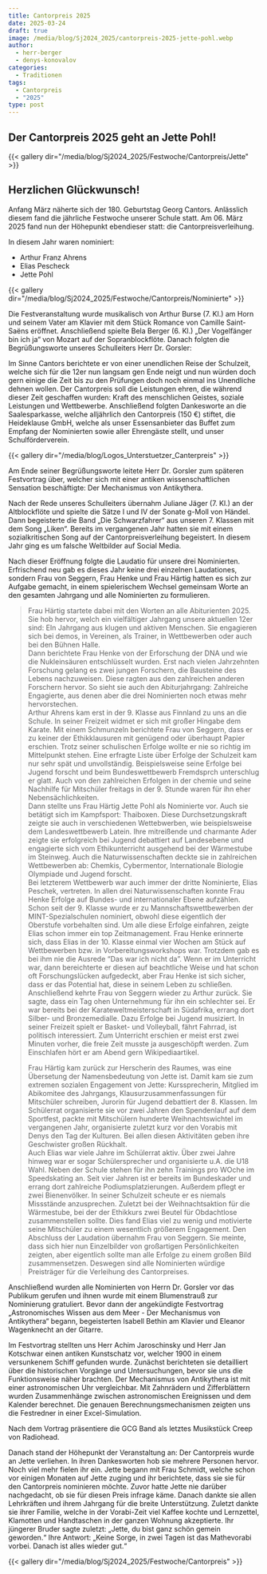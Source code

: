 ```yaml
---
title: Cantorpreis 2025
date: 2025-03-24
draft: true
image: /media/blog/Sj2024_2025/cantorpreis-2025-jette-pohl.webp
author:
  - herr-berger
  - denys-konovalov
categories:
  - Traditionen
tags:
  - Cantorpreis
  - "2025"
type: post
---
```

## Der Cantorpreis 2025 geht an Jette Pohl!

{{< gallery dir="/media/blog/Sj2024_2025/Festwoche/Cantorpreis/Jette" >}}

## Herzlichen Glückwunsch!

Anfang März näherte sich der 180. Geburtstag Georg Cantors. Anlässlich diesem fand die jährliche Festwoche unserer Schule statt. Am 06. März 2025 fand nun der Höhepunkt ebendieser statt: die Cantorpreisverleihung.

In diesem Jahr waren nominiert:

- Arthur Franz Ahrens
- Elias Pescheck
- Jette Pohl

{{< gallery dir="/media/blog/Sj2024_2025/Festwoche/Cantorpreis/Nominierte" >}}

Die Festveranstaltung wurde musikalisch von Arthur Burse (7. Kl.) am Horn und seinem Vater am Klavier mit dem Stück Romance von Camille Saint-Saëns eröffnet. Anschließend spielte Bela Berger (6. Kl.) „Der Vogelfänger bin ich ja“ von Mozart auf der Sopranblockflöte. Danach folgten die Begrüßungsworte unseres Schulleiters Herr Dr. Gorsler:

Im Sinne Cantors berichtete er von einer unendlichen Reise der Schulzeit, welche sich für die 12er nun langsam gen Ende neigt und nun würden doch gern einige die Zeit bis zu den Prüfungen doch noch einmal ins Unendliche dehnen wollen. Der Cantorpreis soll die Leistungen ehren, die während dieser Zeit geschaffen wurden: Kraft des menschlichen Geistes, soziale Leistungen und Wettbewerbe. Anschließend folgten Dankesworte an die Saalesparkasse, welche alljährlich den Cantorpreis (150 €) stiftet, die Heideklause GmbH, welche als unser Essensanbieter das Buffet zum Empfang der Nominierten sowie aller Ehrengäste stellt, und unser Schulförderverein.

{{< gallery dir="/media/blog/Logos_Unterstuetzer_Canterpreis" >}}

Am Ende seiner Begrüßungsworte leitete Herr Dr. Gorsler zum späteren Festvortrag über, welcher sich mit einer antiken wissenschaftlichen Sensation beschäftigte: Der Mechanismus von Antikythera.

Nach der Rede unseres Schulleiters übernahm Juliane Jäger (7. Kl.) an der Altblockflöte und spielte die Sätze I und IV der Sonate g-Moll von Händel. Dann begeisterte die Band „Die Schwarzfahrer“ aus unseren 7. Klassen mit dem Song „Liken“.  Bereits im vergangenen Jahr hatten sie mit einem sozialkritischen Song auf der Cantorpreisverleihung begeistert. In diesem Jahr ging es um falsche Weltbilder auf Social Media.

Nach dieser Eröffnung folgte die Laudatio für unsere drei Nominierten. Erfrischend neu gab es dieses Jahr keine drei einzelnen Laudationes, sondern Frau von Seggern, Frau Henke und Frau Härtig hatten es sich zur Aufgabe gemacht, in einem spielerischem Wechsel gemeinsam Worte an den gesamten Jahrgang und alle Nominierten zu formulieren.

> Frau Härtig startete dabei mit den Worten an alle Abiturienten 2025. Sie hob hervor, welch ein vielfältiger Jahrgang unsere aktuellen 12er sind: EIn Jahrgang aus klugen und aktiven Menschen. Sie engagieren sich bei demos, in Vereinen, als Trainer, in Wettbewerben oder auch bei den Bühnen Halle.  
> Dann berichtete Frau Henke von der Erforschung der DNA und wie die Nukleinsäuren entschlüsselt wurden. Erst nach vielen Jahrzehnten Forschung gelang es zwei jungen Forschern, die Bausteine des Lebens nachzuweisen. Diese ragten aus den zahlreichen anderen Forschern hervor. So sieht sie auch den Abiturjahrgang: Zahlreiche Engagierte, aus denen aber die drei Nominierten noch etwas mehr hervorstechen.  
> Arthur Ahrens kam erst in der 9. Klasse aus Finnland zu uns an die Schule. In seiner Freizeit widmet er sich mit großer Hingabe dem Karate. Mit einem Schmunzeln berichtete Frau von Seggern, dass er zu keiner der Ethikklausuren mit genügend oder überhaupt Papier erschien. Trotz seiner schulischen Erfolge wollte er nie so richtig im Mittelpunkt stehen. Eine erfragte Liste über Erfolge der Schulzeit kam nur sehr spät und unvollständig. Beispielsweise seine Erfolge bei Jugend forscht und beim Bundeswettbewerb Fremdsprch unterschlug er glatt. Auch von den zahlreichen Erfolgen in der chemie und seine Nachhilfe für Mitschüler freitags in der 9. Stunde waren für ihn eher Nebensächlichkeiten.  
> Dann stellte uns Frau Härtig Jette Pohl als Nominierte vor. Auch sie betätigt sich im Kampfsport: Thaiboxen. Diese Durchsetzungskraft zeigte sie auch in verschiedenen Wettebwerben, wie beispielsweise dem Landeswettbewerb Latein. Ihre mitreißende und charmante Ader zeigte sie erfolgreich bei Jugend debattiert auf Landesebene und engagierte sich vom Ethikunterricht ausgehend bei der Wärmestube im Steinweg. Auch die Naturwissenschaften deckte sie in zahlreichen Wettbewerben ab: Chemkis, Cybermentor, Internationale Biologie Olympiade und Jugend forscht.  
> Bei letzterem Wettbewerb war auch immer der dritte Nominierte, Elias Peschek, vertreten. In allen drei Naturwissenschaften konnte Frau Henke Erfolge auf Bundes- und internationaler Ebene aufzählen. Schon seit der 9. Klasse wurde er zu Mannschaftswettbewerben der MINT-Spezialschulen nominiert, obwohl diese eigentlich der Oberstufe vorbehalten sind. Um alle diese Erfolge einfahren, zeigte Elias schon immer ein top Zeitmanagement. Frau Henke erinnerte sich, dass Elias in der 10. Klasse einmal vier Wochen am Stück auf Wettbewerben bzw. in Vorbereitungsworkshops war. Trotzdem gab es bei ihm nie die Ausrede “Das war ich nicht da”. Wenn er im Unterricht war, dann bereichterte er diesen auf beachtliche Weise und hat schon oft Forschungslücken aufgedeckt, aber Frau Henke ist sich sicher, dass er das Potential hat, diese in seinem Leben zu schließen. Anschließend kehrte Frau von Seggern wieder zu Arthur zurück. Sie sagte, dass ein Tag ohen Unternehmung für ihn ein schlechter sei. Er war bereits bei der Karateweltmeisterschaft in Südafrika, errang dort Silber- und Bronzemedialle. Dazu Erfolge bei Jugend musiziert. In seiner Freizeit spielt er Basket- und Volleyball, fährt Fahrrad, ist politisch interessiert. Zum Unterricht erschien er meist erst zwei Minuten vorher, die freie Zeit musste ja ausgeschöpft werden. Zum Einschlafen hört er am Abend gern Wikipediaartikel.
>
> Frau Härtig kam zurück zur Herscherin des Raumes, was eine Übersetung der Namensbedeutung von Jette ist. Damit kam sie zum extremen sozialen Engagement von Jette: Kurssprecherin, Mitglied im Abikomitee des Jahrgangs, Klausurzusammenfassungen für Mitschüler schreiben, Jurorin für Jugend debattiert der 8. Klassen. Im Schülerrat organisierte sie vor zwei Jahren den Spendenlauf auf dem Sportfest, packte mit Mitschülern hunderte Weihnachtswichtel im vergangenen Jahr, organisierte zuletzt kurz vor den Vorabis mit Denys den Tag der Kulturen. Bei allen diesen Aktivitäten geben ihre Geschwister großen Rückhalt.  
> Auch Elias war viele Jahre im Schülerrat aktiv. Über zwei Jahre hinweg war er sogar Schülersprecher und organisierte u.A. die U18 Wahl. Neben der Schule stehen für ihn zehn Trainings pro WOche im Speedskating an. Seit vier Jahren ist er bereits im Bundeskader und errang dort zahlreiche Podiumsplatzierungen. Außerdem pflegt er zwei Bienenvölker. In seiner Schulzeit scheute er es niemals Missstände anzusprechen. Zuletzt bei der Weihnachtsaktion für die Wärmestube, bei der der Ethikkurs zwei Beutel für Obdachtlose zusammenstellen sollte. Dies fand Elias viel zu wenig und motivierte seine Mitschüler zu einem wesentlich größerem Engagement. Den Abschluss der Laudation übernahm Frau von Seggern. Sie meinte, dass sich hier nun Einzelbilder von großartigen Persönlichkeiten zeigten, aber eigentlich sollte man alle Erfolge zu einem großen Bild zusammensetzen. Deswegen sind alle Nominierten würdige Preisträger für die Verleihung des Cantorpreises.

Anschließend wurden alle Nominierten von Herrn Dr. Gorsler vor das Publikum gerufen und ihnen wurde mit einem Blumenstrauß zur Nominierung gratuliert. Bevor dann der angekündigte Festvortrag „Astronomisches Wissen aus dem Meer - Der Mechanismus von Antikythera“ begann, begeisterten Isabell Bethin am Klavier und Eleanor Wagenknecht an der Gitarre.

Im Festvortrag stellten uns Herr Achim Jaroschinsky und Herr Jan Kotschwar einen antiken Kunstschatz vor, welcher 1900 in einem versunkenem Schiff gefunden wurde. Zunächst berichteten sie detailliert über die historischen Vorgänge und Untersuchungen, bevor sie uns die Funktionsweise näher brachten. Der Mechanismus von Antikythera ist mit einer astronomischen Uhr vergleichbar. Mit Zahnrädern und Zifferblättern wurden Zusammenhänge zwischen astronomischen Ereignissen und dem Kalender berechnet. Die genauen Berechnungsmechanismen zeigten uns die Festredner in einer Excel-Simulation.

Nach dem Vortrag präsentiere die GCG Band als letztes Musikstück Creep von Radiohead.

Danach stand der Höhepunkt der Veranstaltung an: Der Cantorpreis wurde an Jette verliehen. In ihren Dankesworten hob sie mehrere Personen hervor. Noch viel mehr fielen ihr ein. Jette begann mit Frau Schmidt, welche schon vor einigen Monaten auf Jette zuging und ihr berichtete, dass sie sie für den Cantorpreis nominieren möchte. Zuvor hatte Jette nie darüber nachgedacht, ob sie für diesen Preis infrage käme. Danach dankte sie allen Lehrkräften und ihrem Jahrgang für die breite Unterstützung. Zuletzt dankte sie ihrer Familie, welche in der Vorabi-Zeit viel Kaffee kochte und Lernzettel, Klamotten und Handtaschen in der ganzen Wohnung akzeptierte. Ihr jüngerer Bruder sagte zuletzt: „Jette, du bist ganz schön gemein geworden.“ Ihre Antwort: „Keine Sorge, in zwei Tagen ist das Mathevorabi vorbei. Danach ist alles wieder gut.“

{{< gallery dir="/media/blog/Sj2024_2025/Festwoche/Cantorpreis" >}}
